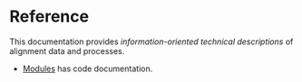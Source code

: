 # Reference

This documentation provides *information-oriented technical
descriptions* of alignment data and processes.

* [Modules](modules) has code documentation.
